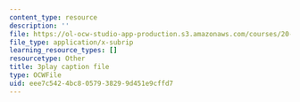 ```yaml
---
content_type: resource
description: ''
file: https://ol-ocw-studio-app-production.s3.amazonaws.com/courses/20-219-becoming-the-next-bill-nye-writing-and-hosting-the-educational-show-january-iap-2015/eee7c5424bc8057938299d451e9cffd7_VHyCh1mDneE.srt
file_type: application/x-subrip
learning_resource_types: []
resourcetype: Other
title: 3play caption file
type: OCWFile
uid: eee7c542-4bc8-0579-3829-9d451e9cffd7
---
```


